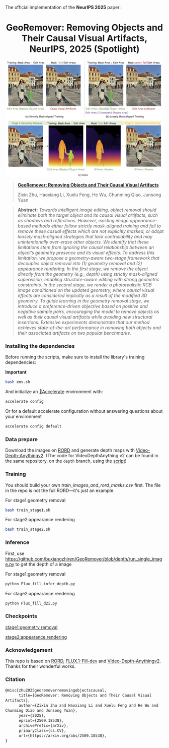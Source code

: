 The official implementation of the **NeurIPS 2025** paper:

<div align="center">
<h1>
<b>
GeoRemover: Removing Objects and Their Causal Visual Artifacts, NeurIPS, 2025 (Spotlight) 
</b>
</h1>
</div>

<p align="center"><img src="docs/teaser.png" width="800"/></p>

> [**GeoRemover: Removing Objects and Their Causal Visual Artifacts**](https://arxiv.org/abs/2509.18538)
> 
> Zixin Zhu, Haoxiang Li, Xuelu Feng, He Wu, Chunming Qiao, Junsong Yuan 

> **Abstract:** *Towards intelligent image editing, object removal should eliminate both the target object and its causal visual artifacts, such as shadows and reflections. However, existing image appearance-based methods either follow strictly mask-aligned training and fail to remove these casual effects which are not explicitly masked, or adopt loosely mask-aligned strategies that lack controllability and may unintentionally over-erase other objects. We identify that these limitations stem from ignoring the causal relationship between an object’s geometry presence and its visual effects. To address this limitation, we propose a geometry-aware two-stage framework that decouples object removal into (1) geometry removal and (2) appearance rendering. In the first stage, we remove the object directly from the geometry (e.g., depth) using strictly mask-aligned supervision, enabling structure-aware editing with strong geometric constraints. In the second stage, we render a photorealistic RGB image conditioned on the updated geometry, where causal visual effects are considered implicitly as a result of the modified 3D geometry. To guide learning in the geometry removal stage, we introduce a preference-driven objective based on positive and negative sample pairs, encouraging the model to remove objects as well as their causal visual artifacts while avoiding new structural insertions. Extensive experiments demonstrate that our method achieves state-of-the-art performance in removing both objects and their associated artifacts on two popular benchmarks.*

### Installing the dependencies

Before running the scripts, make sure to install the library's training dependencies:

**Important**

```bash
bash env.sh
```

And initialize an [🤗Accelerate](https://github.com/huggingface/accelerate/) environment with:

```bash
accelerate config
```

Or for a default accelerate configuration without answering questions about your environment

```bash
accelerate config default
```

### Data prepare
Download the images on [RORD](https://github.com/Forty-lock/RORD) and generate depth maps with [Video-Depth-Anythingv2](https://github.com/DepthAnything/Video-Depth-Anything). (The code for VideoDepthAnything v2 can be found in the same repository, on the `depth` branch, using the [script](https://github.com/buxiangzhiren/GeoRemover/blob/depth/run_images_rord.py))

### Training
You should build your own *train_images_and_rord_masks.csv* first. The file in the repo is not the full RORD—it's just an example.

For stage1:geometry removal
```bash
bash train_stage1.sh
```
For stage2:appearance rendering
```bash
bash train_stage2.sh
```
### Inference
First, use https://github.com/buxiangzhiren/GeoRemover/blob/depth/run_single_image.py to get the depth of a image

For stage1:geometry removal
```bash
python Flux_fill_infer_depth.py
```
For stage2:appearance rendering
```bash
python Flux_fill_d2i.py
```
### Checkpoints
[stage1:geometry removal](https://drive.google.com/file/d/1y6vnxqnFTiO6sxoKDBkvFbAeniHFka89/view?usp=sharing)

[stage2:appearance rendering](https://drive.google.com/file/d/1U8rp1hqOswQB-0T0fh2aDQu-o1GLfd6E/view?usp=sharing)


###  Acknowledgement

This repo is based on [RORD](https://github.com/Forty-lock/RORD), [FLUX.1-Fill-dev](https://huggingface.co/black-forest-labs/FLUX.1-Fill-dev) and [Video-Depth-Anythingv2](https://github.com/DepthAnything/Video-Depth-Anything). Thanks for their wonderful works.


### Citation

```
@misc{zhu2025georemoverremovingobjectscausal,
      title={GeoRemover: Removing Objects and Their Causal Visual Artifacts}, 
      author={Zixin Zhu and Haoxiang Li and Xuelu Feng and He Wu and Chunming Qiao and Junsong Yuan},
      year={2025},
      eprint={2509.18538},
      archivePrefix={arXiv},
      primaryClass={cs.CV},
      url={https://arxiv.org/abs/2509.18538}, 
}
```